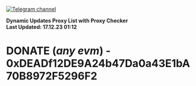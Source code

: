 [![Telegram channel](https://img.shields.io/endpoint?url=https://runkit.io/damiankrawczyk/telegram-badge/branches/master?url=https://t.me/n4z4v0d)](https://t.me/n4z4v0d) 

**Dynamic Updates Proxy List with Proxy Checker**  
**Last Updated: 17.12.23 01:12**

# DONATE (_any evm_) - 0xDEADf12DE9A24b47Da0a43E1bA70B8972F5296F2
